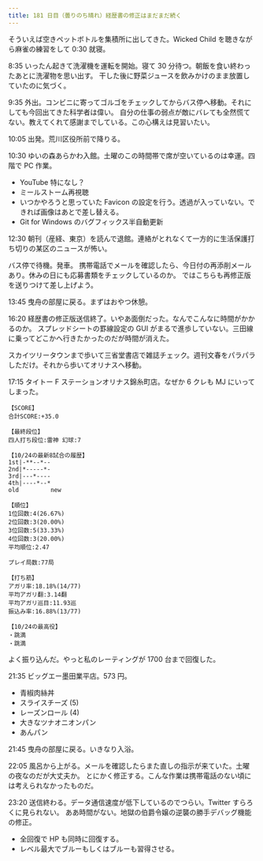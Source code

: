 ```yaml
---
title: 181 日目（曇りのち晴れ）経歴書の修正はまだまだ続く
---
```


そういえば空きペットボトルを集積所に出してきた。Wicked Child を聴きながら麻雀の練習をして 0:30 就寝。

8:35 いったん起きて洗濯機を運転を開始。寝て 30 分待つ。朝飯を食い終わったあとに洗濯物を思い出す。
干した後に野菜ジュースを飲みかけのまま放置していたのに気づく。

9:35 外出。コンビニに寄ってゴルゴをチェックしてからバス停へ移動。それにしても今回出てきた科学者は偉い。
自分の仕事の弱点が敵にバレても全然慌てない。教えてくれて感謝までしている。この心構えは見習いたい。

10:05 出発。荒川区役所前で降りる。

10:30 ゆいの森あらかわ入館。土曜のこの時間帯で席が空いているのは幸運。四階で PC 作業。

* YouTube 特になし？
* ミールストーム再視聴
* いつかやろうと思っていた Favicon の設定を行う。透過が入っていない。できれば画像はあとで差し替える。
* Git for Windows のバグフィックス半自動更新

12:30 朝刊（産経、東京）を読んで退館。連絡がとれなくて一方的に生活保護打ち切りの某区のニュースが怖い。

バス停で待機。発車。
携帯電話でメールを確認したら、今日付の再添削メールあり。休みの日にも応募書類をチェックしているのか。
ではこちらも再修正版を送りつけて差し上げよう。

13:45 曳舟の部屋に戻る。まずはおやつ休憩。

16:20 経歴書の修正版送信終了。いやあ面倒だった。なんでこんなに時間がかかるのか。
スプレッドシートの罫線設定の GUI がまるで進歩していない。三田線に乗ってどこかへ行きたかったのだが時間が消えた。

スカイツリータウンまで歩いて三省堂書店で雑誌チェック。週刊文春をパラパラしただけ。それから歩いてオリナスへ移動。

17:15 タイトー F ステーションオリナス錦糸町店。なぜか 6 クレも MJ にいってしまった。

```text
【SCORE】
合計SCORE:+35.0

【最終段位】
四人打ち段位:雷神 幻球:7

【10/24の最新8試合の履歴】
1st|-**--*--
2nd|*-----*-
3rd|---*----
4th|----*--*
old         new

【順位】
1位回数:4(26.67%)
2位回数:3(20.00%)
3位回数:5(33.33%)
4位回数:3(20.00%)
平均順位:2.47

プレイ局数:77局

【打ち筋】
アガリ率:18.18%(14/77)
平均アガリ翻:3.14翻
平均アガリ巡目:11.93巡
振込み率:16.88%(13/77)

【10/24の最高役】
・跳満
・跳満
```

よく振り込んだ。やっと私のレーティングが 1700 台まで回復した。

21:35 ビッグエー墨田業平店。573 円。

* 青椒肉絲丼
* スライスチーズ (5)
* レーズンロール (4)
* 大きなツナオニオンパン
* あんパン

21:45 曳舟の部屋に戻る。いきなり入浴。

22:05 風呂から上がる。メールを確認したらまた直しの指示が来ていた。土曜の夜なのだが大丈夫か。
とにかく修正する。こんな作業は携帯電話のない頃には考えられなかったものだ。

23:20 送信終わる。データ通信速度が低下しているのでつらい。Twitter すらろくに見られない。
ああ時間がない。地獄の伯爵令嬢の逆襲の勝手デバッグ機能の修正。

* 全回復で HP も同時に回復する。
* レベル最大でブルーもしくはブルーも習得させる。
